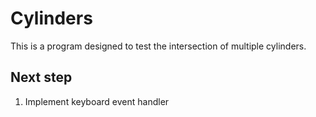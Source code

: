 # Cylinders

This is a program designed to test the intersection of multiple cylinders.

## Next step
1. Implement keyboard event handler
